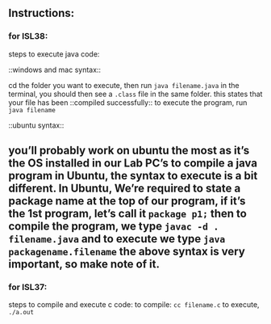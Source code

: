 ## Instructions:

### for ISL38:

steps to execute java code:

::windows and mac syntax::

cd the folder you want to execute, then run
`java filename.java`
in the terminal, you should then see a `.class` file in the same folder. this states that your file has been ::compiled successfully::
to execute the program, run `java filename`

::ubuntu syntax::

you’ll probably work on ubuntu the most as it’s the OS installed in our Lab PC’s
to compile a java program in Ubuntu, the syntax to execute is a bit different. In Ubuntu, We’re required to state a package name at the top of our program, if it’s the 1st program, let’s call it `package p1;`
then to compile the program, we type `javac -d . filename.java`
and to execute we type `java packagename.filename`
the above syntax is very important, so make note of it.
---
### for ISL37:
steps to compile and execute c code: 
to compile: `cc filename.c`
to execute, `./a.out`
